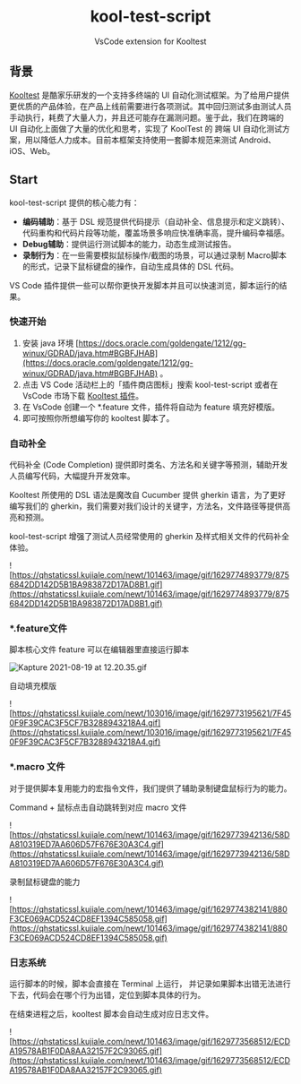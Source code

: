 <h1 align="center">kool-test-script</h1>

<p align="center">VsCode extension for Kooltest</p>

## 背景

[Kooltest](https://github.com/Kujiale-Mobile/KoolTest) 是酷家乐研发的一个支持多终端的 UI 自动化测试框架。为了给用户提供更优质的产品体验，在产品上线前需要进行各项测试。其中回归测试多由测试人员手动执行，耗费了大量人力，并且还可能存在漏测问题。鉴于此，我们在跨端的 UI 自动化上面做了大量的优化和思考，实现了 KoolTest 的 跨端 UI 自动化测试方案，用以降低人力成本。目前本框架支持使用一套脚本规范来测试 Android、iOS、Web。

## Start

kool-test-script 提供的核心能力有：

- **编码辅助**：基于 DSL 规范提供代码提示（自动补全、信息提示和定义跳转）、代码重构和代码片段等功能，覆盖场景多响应快准确率高，提升编码幸福感。
- **Debug辅助**：提供运行测试脚本的能力，动态生成测试报告。
- **录制行为**：在一些需要模拟鼠标操作/截图的场景，可以通过录制 Macro脚本的形式，记录下鼠标键盘的操作，自动生成具体的 DSL 代码。

VS Code 插件提供一些可以帮你更快开发脚本并且可以快速浏览，脚本运行的结果。

### 快速开始

1. 安装 java 环境 [https://docs.oracle.com/goldengate/1212/gg-winux/GDRAD/java.htm#BGBFJHAB](https://docs.oracle.com/goldengate/1212/gg-winux/GDRAD/java.htm#BGBFJHAB) 。
2. 点击 VS Code 活动栏上的「插件商店图标」搜索 kool-test-script 或者在 VsCode 市场下载 [Kooltest 插件](https://marketplace.visualstudio.com/items?itemName=kujiale.kool-test-script)。
3. 在 VsCode 创建一个 *.feature 文件，插件将自动为 feature 填充好模版。
4. 即可按照你所想编写你的 kooltest 脚本了。

### 自动补全

代码补全 (Code Completion) 提供即时类名、方法名和关键字等预测，辅助开发人员编写代码，大幅提升开发效率。

Kooltest 所使用的 DSL 语法是魔改自 Cucumber 提供 gherkin 语言，为了更好编写我们的 gherkin，我们需要对我们设计的关键字，方法名，文件路径等提供高亮和预测。

kool-test-script 增强了测试人员经常使用的 gherkin 及样式相关文件的代码补全体验。

![https://qhstaticssl.kujiale.com/newt/101463/image/gif/1629774893779/8756842DD142D5B1BA983872D17AD8B1.gif](https://qhstaticssl.kujiale.com/newt/101463/image/gif/1629774893779/8756842DD142D5B1BA983872D17AD8B1.gif)

### *.feature文件

脚本核心文件 feature 可以在编辑器里直接运行脚本

![Kapture 2021-08-19 at 12.20.35.gif](VsCode%20%E6%8F%92%E4%BB%B6%E5%9C%A8%20kooltest%20%E8%87%AA%E5%8A%A8%E5%8C%96%E6%B5%8B%E8%AF%95%E7%9A%84%E5%BC%80%E5%8F%91%E5%AE%9E%E8%B7%B5%207aedafca2ee44e588c4b763120dab25d/Kapture_2021-08-19_at_12.20.35.gif)

自动填充模版

![https://qhstaticssl.kujiale.com/newt/103016/image/gif/1629773195621/7F450F9F39CAC3F5CF7B3288943218A4.gif](https://qhstaticssl.kujiale.com/newt/103016/image/gif/1629773195621/7F450F9F39CAC3F5CF7B3288943218A4.gif)

### *.macro 文件

对于提供脚本复用能力的宏指令文件，我们提供了辅助录制键盘鼠标行为的能力。

Command + 鼠标点击自动跳转到对应 macro 文件

![https://qhstaticssl.kujiale.com/newt/101463/image/gif/1629773942136/58DA810319ED7AA606D57F676E30A3C4.gif](https://qhstaticssl.kujiale.com/newt/101463/image/gif/1629773942136/58DA810319ED7AA606D57F676E30A3C4.gif)

录制鼠标键盘的能力

![https://qhstaticssl.kujiale.com/newt/101463/image/gif/1629774382141/880F3CE069ACD524CD8EF1394C585058.gif](https://qhstaticssl.kujiale.com/newt/101463/image/gif/1629774382141/880F3CE069ACD524CD8EF1394C585058.gif)

### 日志系统

运行脚本的时候，脚本会直接在 Terminal 上运行， 并记录如果脚本出错无法进行下去，代码会在哪个行为出错，定位到脚本具体的行为。

在结束进程之后，kooltest 脚本会自动生成对应日志文件。

![https://qhstaticssl.kujiale.com/newt/101463/image/gif/1629773568512/ECDA19578AB1F0DA8AA32157F2C93065.gif](https://qhstaticssl.kujiale.com/newt/101463/image/gif/1629773568512/ECDA19578AB1F0DA8AA32157F2C93065.gif)

